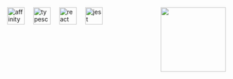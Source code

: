 ###

<img align="right" height="150" src="https://upload.wikimedia.org/wikipedia/commons/9/90/DaVinci_Resolve_17_logo.svg"  />

###

<div align="left">
  <img src="https://upload.wikimedia.org/wikipedia/commons/f/f5/Affinity_Photo_V2_icon.svg" height="40" alt="affinity design"  />
  <img width="12" />
  <img src="https://upload.wikimedia.org/wikipedia/commons/9/9c/Affinity_Publisher_V2_icon.svg" height="40" alt="typescript logo"  />
  <img width="12" />
  <img src="https://upload.wikimedia.org/wikipedia/commons/d/d3/OBS_Studio_Logo.svg" height="40" alt="react logo"  />
  <img width="12" />
  <img src="https://upload.wikimedia.org/wikipedia/commons/f/f6/Audacity_Logo.svg" height="40" alt="jest logo"  />
  <img width="12" />
</div>

###

<!--



https://shields.io (for badges)

https://github.com/devicons/devicon/tree/master/icons (icons folder)

https://profilinator.rishav.dev (make a full ReadME)
-->



